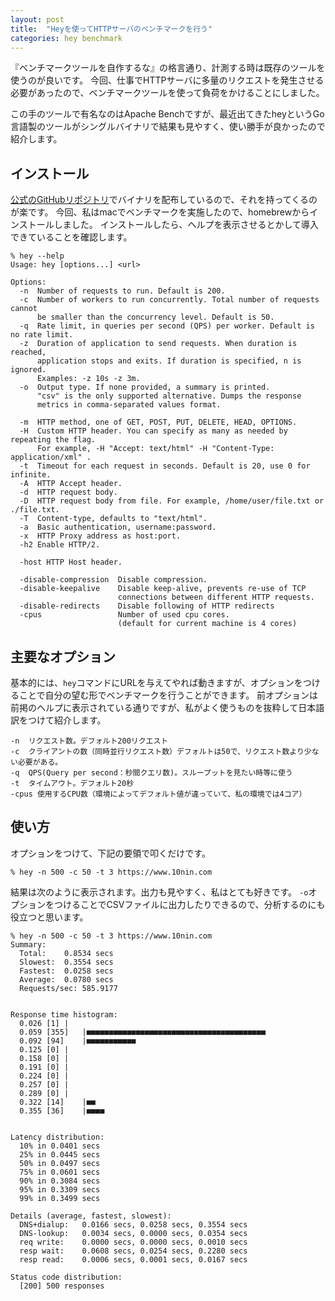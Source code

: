 ```yaml
---
layout: post
title:  "Heyを使ってHTTPサーバのベンチマークを行う"
categories: hey benchmark
---
```

『ベンチマークツールを自作するな』の格言通り、計測する時は既存のツールを使うのが良いです。
今回、仕事でHTTPサーバに多量のリクエストを発生させる必要があったので、ベンチマークツールを使って負荷をかけることにしました。

この手のツールで有名なのはApache Benchですが、最近出てきたheyというGo言語製のツールがシングルバイナリで結果も見やすく、使い勝手が良かったので紹介します。

## インストール
[公式のGitHubリポジトリ](https://github.com/rakyll/hey)でバイナリを配布しているので、それを持ってくるのが楽です。
今回、私はmacでベンチマークを実施したので、homebrewからインストールしました。
インストールしたら、ヘルプを表示させるとかして導入できていることを確認します。

```console
% hey --help
Usage: hey [options...] <url>

Options:
  -n  Number of requests to run. Default is 200.
  -c  Number of workers to run concurrently. Total number of requests cannot
      be smaller than the concurrency level. Default is 50.
  -q  Rate limit, in queries per second (QPS) per worker. Default is no rate limit.
  -z  Duration of application to send requests. When duration is reached,
      application stops and exits. If duration is specified, n is ignored.
      Examples: -z 10s -z 3m.
  -o  Output type. If none provided, a summary is printed.
      "csv" is the only supported alternative. Dumps the response
      metrics in comma-separated values format.

  -m  HTTP method, one of GET, POST, PUT, DELETE, HEAD, OPTIONS.
  -H  Custom HTTP header. You can specify as many as needed by repeating the flag.
      For example, -H "Accept: text/html" -H "Content-Type: application/xml" .
  -t  Timeout for each request in seconds. Default is 20, use 0 for infinite.
  -A  HTTP Accept header.
  -d  HTTP request body.
  -D  HTTP request body from file. For example, /home/user/file.txt or ./file.txt.
  -T  Content-type, defaults to "text/html".
  -a  Basic authentication, username:password.
  -x  HTTP Proxy address as host:port.
  -h2 Enable HTTP/2.

  -host	HTTP Host header.

  -disable-compression  Disable compression.
  -disable-keepalive    Disable keep-alive, prevents re-use of TCP
                        connections between different HTTP requests.
  -disable-redirects    Disable following of HTTP redirects
  -cpus                 Number of used cpu cores.
                        (default for current machine is 4 cores)
```

## 主要なオプション
基本的には、`hey`コマンドにURLを与えてやれば動きますが、オプションをつけることで自分の望む形でベンチマークを行うことができます。
前オプションは前掲のヘルプに表示されている通りですが、私がよく使うものを抜粋して日本語訳をつけて紹介します。

```console
-n  リクエスト数。デフォルト200リクエスト
-c  クライアントの数（同時並行リクエスト数）デフォルトは50で、リクエスト数より少ない必要がある。
-q  QPS(Query per second：秒間クエリ数)。スループットを見たい時等に使う
-t  タイムアウト。デフォルト20秒
-cpus 使用するCPU数（環境によってデフォルト値が違っていて、私の環境では4コア）
```

## 使い方
オプションをつけて、下記の要領で叩くだけです。
```
% hey -n 500 -c 50 -t 3 https://www.10nin.com
```

結果は次のように表示されます。出力も見やすく、私はとても好きです。
`-o`オプションをつけることでCSVファイルに出力したりできるので、分析するのにも役立つと思います。
```console
% hey -n 500 -c 50 -t 3 https://www.10nin.com
Summary:
  Total:	0.8534 secs
  Slowest:	0.3554 secs
  Fastest:	0.0258 secs
  Average:	0.0780 secs
  Requests/sec:	585.9177


Response time histogram:
  0.026 [1]	|
  0.059 [355]	|■■■■■■■■■■■■■■■■■■■■■■■■■■■■■■■■■■■■■■■■
  0.092 [94]	|■■■■■■■■■■■
  0.125 [0]	|
  0.158 [0]	|
  0.191 [0]	|
  0.224 [0]	|
  0.257 [0]	|
  0.289 [0]	|
  0.322 [14]	|■■
  0.355 [36]	|■■■■


Latency distribution:
  10% in 0.0401 secs
  25% in 0.0445 secs
  50% in 0.0497 secs
  75% in 0.0601 secs
  90% in 0.3084 secs
  95% in 0.3309 secs
  99% in 0.3499 secs

Details (average, fastest, slowest):
  DNS+dialup:	0.0166 secs, 0.0258 secs, 0.3554 secs
  DNS-lookup:	0.0034 secs, 0.0000 secs, 0.0354 secs
  req write:	0.0000 secs, 0.0000 secs, 0.0010 secs
  resp wait:	0.0608 secs, 0.0254 secs, 0.2280 secs
  resp read:	0.0006 secs, 0.0001 secs, 0.0167 secs

Status code distribution:
  [200]	500 responses
```
